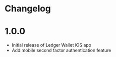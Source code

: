 # Changelog

1.0.0
=====
- Initial release of Ledger Wallet iOS app
- Add mobile second factor authentication feature